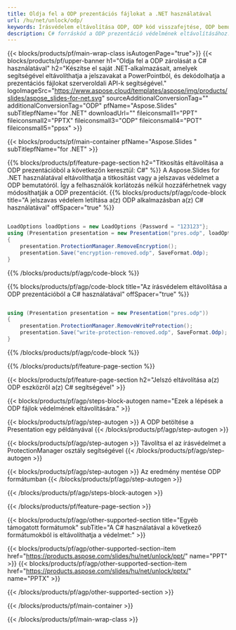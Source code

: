 ```yaml
---
title: Oldja fel a ODP prezentációs fájlokat a .NET használatával
url: /hu/net/unlock/odp/
keywords: Írásvédelem eltávolítása ODP, ODP kód visszafejtése, ODP bemutató feloldása, ODP védelem feloldása
description: C# forráskód a ODP prezentáció védelmének eltávolításához.
---
```


{{< blocks/products/pf/main-wrap-class isAutogenPage="true">}}
{{< blocks/products/pf/upper-banner h1="Oldja fel a ODP zárolását a C# használatával" h2="Készítse el saját .NET-alkalmazásait, amelyek segítségével eltávolíthatja a jelszavakat a PowerPointból, és dekódolhatja a prezentációs fájlokat szerveroldali API-k segítségével." logoImageSrc="https://www.aspose.cloud/templates/aspose/img/products/slides/aspose_slides-for-net.svg" sourceAdditionalConversionTag="" additionalConversionTag="ODP" pfName="Aspose.Slides" subTitlepfName="for .NET" downloadUrl="" fileiconsmall1="PPT" fileiconsmall2="PPTX" fileiconsmall3="ODP" fileiconsmall4="POT" fileiconsmall5="ppsx" >}}

{{< blocks/products/pf/main-container pfName="Aspose.Slides " subTitlepfName="for .NET" >}}

{{% blocks/products/pf/feature-page-section  h2="Titkosítás eltávolítása a ODP prezentációból a következőn keresztül: C#" %}}
A Aspose.Slides for .NET használatával eltávolíthatja a titkosítást vagy a jelszavas védelmet a ODP bemutatóról. Így a felhasználók korlátozás nélkül hozzáférhetnek vagy módosíthatják a ODP prezentációt.
{{% blocks/products/pf/agp/code-block title="A jelszavas védelem letiltása a(z) ODP alkalmazásban a(z) C# használatával" offSpacer="true" %}}

```cs

LoadOptions loadOptions = new LoadOptions {Password = "123123"};
using (Presentation presentation = new Presentation("pres.odp", loadOptions))
{
    presentation.ProtectionManager.RemoveEncryption();
    presentation.Save("encryption-removed.odp", SaveFormat.Odp);
}
```

{{% /blocks/products/pf/agp/code-block %}}

{{% blocks/products/pf/agp/code-block title="Az írásvédelem eltávolítása a ODP prezentációból a C# használatával" offSpacer="true" %}}

```cs

using (Presentation presentation = new Presentation("pres.odp"))
{
    presentation.ProtectionManager.RemoveWriteProtection();
    presentation.Save("write-protection-removed.odp", SaveFormat.Odp);
}
```

{{% /blocks/products/pf/agp/code-block %}}

{{% /blocks/products/pf/feature-page-section %}}

{{< blocks/products/pf/feature-page-section  h2="Jelszó eltávolítása a(z) ODP eszközről a(z) C# segítségével" >}}

{{< blocks/products/pf/agp/steps-block-autogen name="Ezek a lépések a ODP fájlok védelmének eltávolítására." >}}

{{< blocks/products/pf/agp/step-autogen >}}
A ODP betöltése a Presentation egy példányával
{{< /blocks/products/pf/agp/step-autogen >}}

{{< blocks/products/pf/agp/step-autogen >}}
Távolítsa el az írásvédelmet a ProtectionManager osztály segítségével
{{< /blocks/products/pf/agp/step-autogen >}}

{{< blocks/products/pf/agp/step-autogen >}}
Az eredmény mentése ODP formátumban
{{< /blocks/products/pf/agp/step-autogen >}}

{{< /blocks/products/pf/agp/steps-block-autogen >}}

{{< /blocks/products/pf/feature-page-section >}}

{{< blocks/products/pf/agp/other-supported-section title="Egyéb támogatott formátumok" subTitle="A C# használatával a következő formátumokból is eltávolíthatja a védelmet:" >}}

{{< blocks/products/pf/agp/other-supported-section-item href="https://products.aspose.com/slides/hu/net/unlock/ppt/" name="PPT" >}}
{{< blocks/products/pf/agp/other-supported-section-item href="https://products.aspose.com/slides/hu/net/unlock/pptx/" name="PPTX" >}}


{{< /blocks/products/pf/agp/other-supported-section >}}

{{< /blocks/products/pf/main-container >}}
    
{{< /blocks/products/pf/main-wrap-class >}}